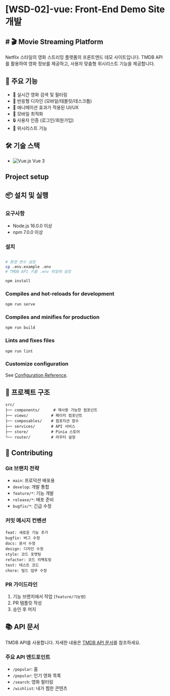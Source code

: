# [WSD-02]-vue: Front-End Demo Site 개발
## # 🎬 Movie Streaming Platform
Netflix 스타일의 영화 스트리밍 플랫폼의 프론트엔드 데모 사이트입니다. TMDB API를 활용하여 영화 정보를 제공하고, 사용자 맞춤형 위시리스트 기능을 제공합니다.

## 🚀 주요 기능
- 🎯 실시간 영화 검색 및 필터링
- 💫 반응형 디자인 (모바일/태블릿/데스크톱)
- 🎨 애니메이션 효과가 적용된 UI/UX
- 📱 모바일 최적화
- 🔒 사용자 인증 (로그인/회원가입)
- 💝 위시리스트 기능

## 🛠 기술 스택
- ![Vue.js](https://img.shields.io/badge/Vue.js-4FC08D?style=flat-square&logo=vue.js&logoColor=white) Vue 3

## Project setup
## 📦 설치 및 실행

### 요구사항
- Node.js 16.0.0 이상
- npm 7.0.0 이상

### 설치
```bash

# 환경 변수 설정
cp .env.example .env
# TMDB API 키를 .env 파일에 설정
```

```
npm install
```

### Compiles and hot-reloads for development
```
npm run serve
```

### Compiles and minifies for production
```
npm run build
```

### Lints and fixes files
```
npm run lint
```

### Customize configuration
See [Configuration Reference](https://cli.vuejs.org/config/).


## 📂 프로젝트 구조
```
src/
├── components/      # 재사용 가능한 컴포넌트
├── views/          # 페이지 컴포넌트
├── composables/    # 컴포지션 함수
├── services/       # API 서비스
├── store/          # Pinia 스토어
└── router/         # 라우터 설정
```

## 🤝 Contributing

### Git 브랜치 전략
- `main`: 프로덕션 배포용
- `develop`: 개발 통합
- `feature/*`: 기능 개발
- `release/*`: 배포 준비
- `bugfix/*`: 긴급 수정

### 커밋 메시지 컨벤션
```
feat: 새로운 기능 추가
bugfix: 버그 수정
docs: 문서 수정
design: 디자인 수정
style: 코드 포맷팅
refactor: 코드 리팩토링
test: 테스트 코드
chore: 빌드 업무 수정
```

### PR 가이드라인
1. 기능 브랜치에서 작업 (`feature/기능명`)
2. PR 템플릿 작성
3. 승인 후 머지

## 📚 API 문서

TMDB API를 사용합니다. 자세한 내용은 [TMDB API 문서](https://developers.themoviedb.org/3)를 참조하세요.

### 주요 API 엔드포인트
- `/popular`: 홈
- `/popular`: 인기 영화 목록
- `/search`: 영화 필터링
- `/wishlist`: 내가 찜한 콘텐츠